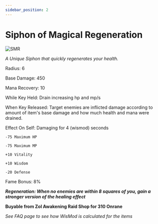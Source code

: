 ```yaml
---
sidebar_position: 2
---
```


# Siphon of Magical Regeneration

![SMR](https://vwiki.valorserver.com/api/item/picture/siphon%20of%20magical%20regeneration)

<i>A Unique Siphon that quickly regenerates your health.</i>

Radius: 6

Base Damage: 450

Mana Recovery: 10 

While Key Held: Drain increasing hp and mp/s

When Key Released: Target enemies are inflicted damage according to amount of item's base damage and how much health and mana were drained.

Effect On Self: Damaging for 4 (wismod) seconds

    -75 Maximum HP 
    
    -75 Maximum MP
    
    +10 Vitality
    
    +10 Wisdom
    
    -20 Defense

Fame Bonus: 8%

***Regeneration: When no enemies are within 8 squares of you, gain a stronger version of the healing effect***

**Buyable from Zol Awakening Raid Shop for 310 Onrane**

*See FAQ page to see how WisMod is calculated for the items*

